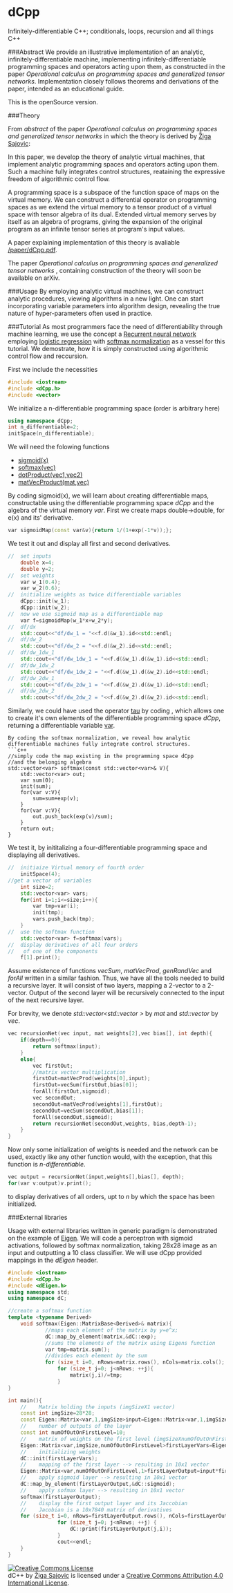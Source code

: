 # dCpp
Infinitely-differentiable C++; conditionals, loops, recursion and all things C++

###Abstract
We provide an illustrative implementation of an analytic, infinitely-differentiable machine, implementing infinitely-differentiable programming spaces and operators acting upon them, as constructed in the paper _Operational calculus on programming spaces and generalized tensor networks_. Implementation closely follows theorems and derivations of the paper, intended as an educational guide.

This is the openSource version.

###Theory

From _abstract_ of the paper  _Operational calculus on programming spaces and generalized tensor networks_ in which the theory is derived by [Žiga Sajovic](https://www.linkedin.com/in/zigasajovic):

In this paper, we develop the theory of analytic virtual machines, that
implement analytic programming spaces and operators acting upon them. Such a machine fully integrates control structures, reataining the expressive freedom of algorithmic control flow.

A programming space is a subspace of the function space of maps on the virtual
memory. We can construct a differential operator on programming spaces as we 
extend the virtual memory to a tensor product of a virtual space with tensor algebra
of its dual. Extended virtual memory serves by itself as an algebra of programs, giving the expansion of the original program as an infinite tensor series at
program's input values. 

A paper explaining implementation of this theory is avaliable [/paper/dCpp.pdf](https://zigasajovic.github.io/dCpp/paper/dCpp.pdf).

The paper _Operational calculus on programming spaces and generalized tensor networks_ , containing construction of the theory will soon be available on arXiv.


###Usage
By employing analytic virtual machines, we can construct analytic procedures, viewing algorithms in a new light. One can start incorporating variable parameters into algorithm design, revealing the true nature of hyper-parameters often used in practice.

###Tutorial
As most programmers face the need of differentiability through machine learning, we use the concept a [Recurrent neural network](https://en.wikipedia.org/wiki/Recurrent_neural_network) employing [logistic regression](https://en.wikipedia.org/wiki/Logistic_regression) with [softmax normalization](https://en.wikipedia.org/wiki/Softmax_function#Softmax_Normalization) as a vessel for this tutorial. We demostrate, how it is simply constructed using algorithmic control flow and reccursion.

First we include the necessities

```c++
#include <iostream>
#include <dCpp.h>
#include <vector>
```

We initialize a n-differentiable programming space (order is arbitrary here)

```c++
using namespace dCpp;
int n_differentiable=2;
initSpace(n_differentiable);
```

We will need the folowing functions
* [sigmoid(x)](https://en.wikipedia.org/wiki/Sigmoid_function)
* [softmax(vec)](https://en.wikipedia.org/wiki/Softmax_function)
* [dotProduct(vec1,vec2)](https://en.wikipedia.org/wiki/Dot_product)
* [matVecProduct(mat,vec)](https://en.wikipedia.org/wiki/Matrix_multiplication)

By coding sigmoid(x), we will learn about creating differentiable maps, constructable using the differentiable programming space _dCpp_ and the algebra of the virtual memory _var_.
First we create maps double->double, for e(x) and its' derivative.
```c++
var sigmoidMap(const var&v){return 1/(1+exp(-1*v));};

```

We test it out and display all first and second derivatives.

```c++
//  set inputs
    double x=4;
    double y=2;
//  set weights
    var w_1(0.4);
    var w_2(0.6);
//  initialize weights as twice differentiable variables
    dCpp::init(w_1);
    dCpp::init(w_2);
//  now we use sigmoid map as a differentiable map
    var f=sigmoidMap(w_1*x+w_2*y);
//  df/dx
    std::cout<<"df/dw_1 = "<<f.d(&w_1).id<<std::endl;
//  df/dw_2
    std::cout<<"df/dw_2 = "<<f.d(&w_2).id<<std::endl;
//  df/dw_1dw_1
    std::cout<<"df/dw_1dw_1 = "<<f.d(&w_1).d(&w_1).id<<std::endl;
//  df/dw_1dw_2
    std::cout<<"df/dw_1dw_2 = "<<f.d(&w_1).d(&w_2).id<<std::endl;
//  df/dw_2dw_1
    std::cout<<"df/dw_2dw_1 = "<<f.d(&w_2).d(&w_1).id<<std::endl;
//  df/dw_2dw_2
    std::cout<<"df/dw_2dw_2 = "<<f.d(&w_2).d(&w_2).id<<std::endl;
```

 Similarly, we could have used the operator [tau](include/tau.h) by coding , which allows one to create it's own elements of the differentiable programming space _dCpp_, returning a differentiable variable [var](/include/var.h).
```
By coding the softmax normalization, we reveal how analytic differentiable machines fully integrate control structures.
```c++
//simply code the map existing in the programming space dCpp
//and the belonging algebra
std::vector<var> softmax(const std::vector<var>& V){
    std::vector<var> out;
    var sum(0);
    init(sum);
    for(var v:V){
        sum=sum+exp(v);
    }
    for(var v:V){
        out.push_back(exp(v)/sum);
    }
    return out;
}

```
We test it, by inititalizing a four-differentiable programming space and displaying all derivatives.

```c++
//  initiaize Virtual memory of fourth order
    initSpace(4);
//get a vector of variables
    int size=2;
    std::vector<var> vars;
    for(int i=1;i<=size;i++){
        var tmp=var(i);
        init(tmp);
        vars.push_back(tmp);
    }
//  use the softmax function
    std::vector<var> f=softmax(vars);
//  display derivatives of all four orders
//   of one of the components
    f[1].print();

```

Assume existence of functions _vecSum_, _matVecProd_, _genRandVec_ and _forAll_ written in a similar fashion. Thus, we have all the tools needed to build a recursive layer. It will consist of two layers, mapping a 2-vector to a 2-vector. Output of the second layer will be recursively connected to the input of the next recursive layer.

For brevity, we denote _std::vector<std::vector<var> >_ by _mat_ and _std::vector<var>_ by _vec_.

```c++
vec recursionNet(vec input, mat weights[2],vec bias[], int depth){
    if(depth==0){
        return softmax(input);
    }
    else{
        vec firstOut;
        //matrix vector multiplication
        firstOut=matVecProd(weights[0],input);
        firstOut=vecSum(firstOut,bias[0]);
        forAll(firstOut,sigmoid);
        vec secondOut;
        secondOut=matVecProd(weights[1],firstOut);
        secondOut=vecSum(secondOut,bias[1]);
        forAll(secondOut,sigmoid);
        return recursionNet(secondOut,weights, bias,depth-1);
    }
}
```

Now only some initialization of weights is needed and the network can be used, exactly like any other function would, with the exception, that this function is _n-differentiable_.

```c++
vec output = recursionNet(input,weights[],bias[], depth);
for(var v:output)v.print();
```

to display derivatives of all orders, upt to _n_ by which the space has been initialized.

###External libraries

Usage with external libraries written in generic paradigm is demonstrated on the example of [Eigen](http://eigen.tuxfamily.org/). 
We will code a perceptron with sigmoid activations, followed by softmax normalization, taking 28x28 image as an input and outputting a 10 class classifier. We will use dCpp provided mappings in the _dEigen_ header.

```c++
#include <iostream>
#include <dCpp.h>
#include <dEigen.h>
using namespace std;
using namespace dC;

//create a softmax function
template <typename Derived>
    void softmax(Eigen::MatrixBase<Derived>& matrix){
            //maps each element of the matrix by y=e^x;
            dC::map_by_element(matrix,&dC::exp);
            //sums the elements of the matrix using Eigens function
            var tmp=matrix.sum();
            //divides each element by the sum
            for (size_t i=0, nRows=matrix.rows(), nCols=matrix.cols(); i<nCols; ++i)
                for (size_t j=0; j<nRows; ++j){
                    matrix(j,i)/=tmp;
                }
}

int main(){
    //    Matrix holding the inputs (imgSizeX1 vector)
    const int imgSize=28*28;
    const Eigen::Matrix<var,1,imgSize>input=Eigen::Matrix<var,1,imgSize>::Random(1,imgSize);
    //    number of outputs of the layer
    const int numOfOutOnFirstLevel=10;
    //    matrix of weights on the first level (imgSizeXnumOfOutOnFirstLevel)
    Eigen::Matrix<var,imgSize,numOfOutOnFirstLevel>firstLayerVars=Eigen::Matrix<var,imgSize,numOfOutOnFirstLevel>::Random(imgSize,numOfOutOnFirstLevel);
    //    initializing weights
    dC::init(firstLayerVars);
    //    mapping of the first layer --> resulting in 10x1 vector
    Eigen::Matrix<var,numOfOutOnFirstLevel,1>firstLayerOutput=input*firstLayerVars;
    //    apply sigmoid layer --> resulting in 10x1 vector
    dC::map_by_element(firstLayerOutput,&dC::sigmoid);
    //    apply sofmax layer --> resulting in 10x1 vector
    softmax(firstLayerOutput);
    //    display the first output layer and its Jaccobian
    //    Jacobian is a 10x7840 matrix of derivatives
    for (size_t i=0, nRows=firstLayerOutput.rows(), nCols=firstLayerOutput.cols(); i<nCols; ++i){
                for (size_t j=0; j<nRows; ++j) {
                    dC::print(firstLayerOutput(j,i));
                }
                cout<<endl;
    }
}

```

<a rel="license" href="http://creativecommons.org/licenses/by/4.0/"><img alt="Creative Commons License" style="border-width:0" src="https://i.creativecommons.org/l/by/4.0/88x31.png" /></a><br /><span xmlns:dct="http://purl.org/dc/terms/" property="dct:title">dC++</span> by <a xmlns:cc="http://creativecommons.org/ns#" href="https://si.linkedin.com/in/zigasajovic" property="cc:attributionName" rel="cc:attributionURL">Žiga Sajovic</a> is licensed under a <a rel="license" href="http://creativecommons.org/licenses/by/4.0/">Creative Commons Attribution 4.0 International License</a>.
